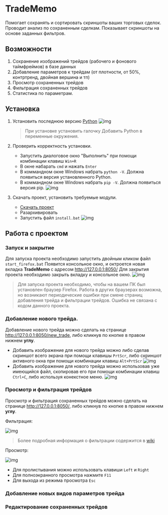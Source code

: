 # TradeMemo

Помогает сохранять и сортировать скриншоты ваших торговых сделок. Проводит анализ по сохраненным сделкам. Показывает скриншоты на основе заданных фильтров.

## Возможности

1. Сохранение изображений трейдов (рабочего и фонового таймфреймов) в базе данных
2. Добавление параметров к трейдам (от плотности, от 50%, контртренд, двойная вершина и тп)
3. Просмотр сохраненных трейдов
4. Фильтрация сохраненных трейдов
5. Статистика по параметрам.

## Установка

1. Установить последнюю версию [Python](https://www.python.org/downloads/windows/)
![img](https://user-images.githubusercontent.com/11457013/232139644-05375dd8-4706-47cc-9630-901e76f7dbcd.gif)
    >При установке установить галочку Добавить Python в переменные окружения.
    
2. Проверить корректность установки.
    * Запустить диалоговое окно "Выполнить" при помощи комбинации клавиш `Win+R`
    * В окне набарать `cmd` и нажать `Enter`
    * В коммандном окне Windows набрать `python -V`. Должна появиться версия установленного Python.
    * В коммандном окне Windows набрать `pip -V`. Должна появиться версия pip.
    ![img](https://user-images.githubusercontent.com/11457013/233628521-e24e2ebf-e356-4bc0-a1e9-096e3f59a7da.gif)
    
3. Скачать проект, установить требуемые модули.
    * [Скачать проект](https://github.com/jazzzman/TradeMemo/archive/refs/heads/main.zip)
    * Разархивировать
    * Запустить файл `install.bat`
    ![img](https://user-images.githubusercontent.com/11457013/232139978-4488237d-2fd7-455b-b634-b9504ef33d57.gif)
    
## Работа с проектом

### Запуск и закрытие
Для запуска проекта необходимо запустить двойным кликом файл `start_firefox.bat` Появится консольное окно, и октроется новая вкладка **TradeMemo** с адресом http://127.0.0.1:8050/
Для закрытия проекта необходимо закрыть вкладку и консольное окно.
![img](https://user-images.githubusercontent.com/11457013/232140323-86df8e31-260d-4dd7-9aa8-f32eeb11d339.gif)
> Для запуска проекта необходимо, чтобы на вашем ПК был установлен браузер Firefox. Работа в других браузерах возможна, но возникают периодические ошибки при смене страниц добавления трейда и фильтрации трейдов. Ошибка не связана с кодом данного проекта.

### Добавление нового трейда.
Добавление нового трейда можно сделать на странице http://127.0.0.1:8050/new_trade, либо кликнув по кнопке в правом нижнем **углу**.
* Добавить изображение для нового трейда можно либо сделав скриншот всего экрана при помощи клавишы `PrtScr`, либо скриншот активного окна при помощи комбинации клавиш `Alt+PrtScr`
![img](https://user-images.githubusercontent.com/11457013/232141246-9ca1038f-9038-4f0f-88ed-9aec4d9cdd62.gif)
* Добавить изображение для нового трейда можно использовав уже имеющийся файл, скопировав его при помощи комбинации клавиш `Ctrl+C`, либо используя конекстное меню.
![img](https://user-images.githubusercontent.com/11457013/232145421-9c9dcdde-5153-44ac-b10f-d6ca761c38be.gif)


### Просмотр и фильтрация трейдов
Просмотр и фильтрация сохраненных трейдов можно сделать на странице http://127.0.0.1:8050/, либо кликнув по кнопке в правом нижнем **углу**.

Фильтрация:

![img](https://user-images.githubusercontent.com/11457013/232151953-fe1586bb-1447-40a8-a6be-e26d4442559a.gif)

> Более подробная информация о фильтрации содержится в [wiki](https://github.com/jazzzman/TradeMemo/wiki#%D1%81%D0%BE%D1%80%D1%82%D0%B8%D1%80%D0%BE%D0%B2%D0%BA%D0%B0-%D0%B8-%D1%84%D0%B8%D0%BB%D1%8C%D1%82%D1%80%D0%BE%D0%B2%D0%B0%D0%BD%D0%B8%D0%B5-%D1%82%D0%B0%D0%B1%D0%BB%D0%B8%D1%86%D1%8B-%D1%82%D1%80%D0%B5%D0%B9%D0%B4%D0%BE%D0%B2)

Просмотр:

![img](https://user-images.githubusercontent.com/11457013/233661717-6ac14ebc-2feb-47ad-a0f6-0bff78b400e0.gif)
* Для пролистывания можно использовать клавиши `Left` и `Right`
* Для полноэкранного просмотра нажмите `F11`
* Для выхода из режима просмотра `Esc`

### Добавление новых видов параметров трейда

### Редактирование сохраненных трейдов
